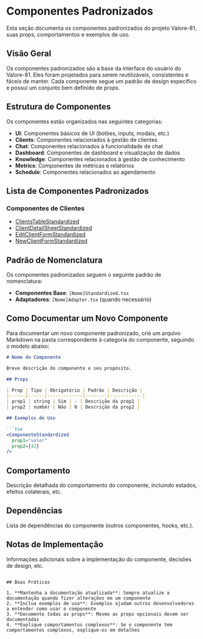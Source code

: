 # Componentes Padronizados

Esta seção documenta os componentes padronizados do projeto Valore-81, suas props, comportamentos e exemplos de uso.

## Visão Geral

Os componentes padronizados são a base da interface do usuário do Valore-81. Eles foram projetados para serem reutilizáveis, consistentes e fáceis de manter. Cada componente segue um padrão de design específico e possui um conjunto bem definido de props.

## Estrutura de Componentes

Os componentes estão organizados nas seguintes categorias:

- **UI**: Componentes básicos de UI (botões, inputs, modais, etc.)
- **Clients**: Componentes relacionados à gestão de clientes
- **Chat**: Componentes relacionados à funcionalidade de chat
- **Dashboard**: Componentes de dashboard e visualização de dados
- **Knowledge**: Componentes relacionados à gestão de conhecimento
- **Metrics**: Componentes de métricas e relatórios
- **Schedule**: Componentes relacionados ao agendamento

## Lista de Componentes Padronizados

### Componentes de Clientes

- [ClientsTableStandardized](./clients/ClientsTableStandardized.md)
- [ClientDetailSheetStandardized](./clients/ClientDetailSheetStandardized.md)
- [EditClientFormStandardized](./clients/EditClientFormStandardized.md)
- [NewClientFormStandardized](./clients/NewClientFormStandardized.md)

## Padrão de Nomenclatura

Os componentes padronizados seguem o seguinte padrão de nomenclatura:

- **Componentes Base**: `[Nome]Standardized.tsx`
- **Adaptadores**: `[Nome]Adapter.tsx` (quando necessário)

## Como Documentar um Novo Componente

Para documentar um novo componente padronizado, crie um arquivo Markdown na pasta correspondente à categoria do componente, seguindo o modelo abaixo:

```markdown
# Nome do Componente

Breve descrição do componente e seu propósito.

## Props

| Prop | Tipo | Obrigatório | Padrão | Descrição |
|------|------|-------------|--------|------------|
| prop1 | string | Sim | - | Descrição da prop1 |
| prop2 | number | Não | 0 | Descrição da prop2 |

## Exemplos de Uso

```tsx
<ComponenteStandardized 
  prop1="valor" 
  prop2={42} 
/>
```

## Comportamento

Descrição detalhada do comportamento do componente, incluindo estados, efeitos colaterais, etc.

## Dependências

Lista de dependências do componente (outros componentes, hooks, etc.).

## Notas de Implementação

Informações adicionais sobre a implementação do componente, decisões de design, etc.
```

## Boas Práticas

1. **Mantenha a documentação atualizada**: Sempre atualize a documentação quando fizer alterações em um componente
2. **Inclua exemplos de uso**: Exemplos ajudam outros desenvolvedores a entender como usar o componente
3. **Documente todas as props**: Mesmo as props opcionais devem ser documentadas
4. **Explique comportamentos complexos**: Se o componente tem comportamentos complexos, explique-os em detalhes